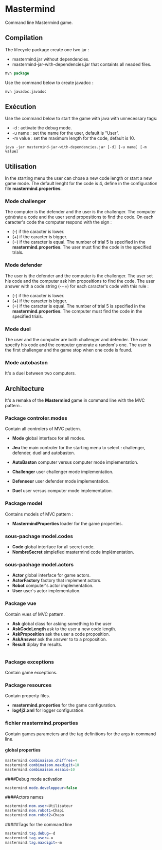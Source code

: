 # Mastermind
Command line Mastermind game.

## Compilation
The lifecycle package create one two jar :
- mastermind.jar without dependencies.
- mastermind-jar-with-dependencies.jar that containts all neaded files.
 
``` java
mvn package
```
Use the command below to create javadoc :
```java
mvn javadoc:javadoc
```
## Exécution
Use the command below to start the game with java with unnecessary tags:
- -d : activate the debug mode.
- -u name : set the name for the user, default is "User".
- -m value : set the maximum length for the code, default is 10.
```
java -jar mastermind-jar-with-dependencies.jar [-d] [-u name] [-m value]
```
## Utilisation

In the starting menu the user can chose a new code length or start a new game mode.
The default lenght for the code is 4, define in the configuration file **mastermind.properties**.

### Mode challenger

The computer is the defender and the user is the challenger. The computer générate a code and the user send propositions to find the code.
On each caracter's code the computer respond with the sign :
- (-) if the caracter is lower.
- (+) if the caracter is bigger.
- (=) if the caracter is equal.
The number of trial 5 is specified in the  **mastermind.properties**. The user must find the code in the specified trials.

### Mode defender

The user is the defender and the computer is the challenger. 
The user set his code and the computer ask him propositions to find the code.
The user answer with a code string (-+=) for each caracter's code with this rule :
- (-) if the caracter is lower.
- (+) if the caracter is bigger.
- (=) if the caracter is equal.
The number of trial 5 is specified in the  **mastermind.properties**. The computer must find the code in the specified trials.


### Mode duel

The user and the computer are both challenger and defender. 
The user specify his code and the computer generate a random's one.
The user is the first challenger and the game stop when one code is found. 

### Mode autobaston

It's a duel between two computers.

## Architecture

It's a remaka of the **Mastermind** game in command line with the MVC pattern..

### Package **controler.modes**

Contain all controlers of MVC pattern.
- **Mode** global interface for all modes.

- **Jeu** the main controler for the starting menu to select : challenger, defender, duel and autobaston.
- **AutoBaston** computer versus computer mode implementation.
- **Challenger** user challenger mode implementation.
- **Defenseur** user defender mode implementation.
- **Duel** user versus computer mode implementation.
 
### Package **model**

Contains models of MVC pattern :
- **MastermindProperties** loader for the game properties.

### sous-pachage **model.codes**
- **Code** global interface for all secret code.
- **NombreSecret** simplefied mastermind code implémentation. 

### sous-pachage **model.actors**
- **Actor** global interface for game actors.
- **ActorFactory** factory that implement actors.
- **Robot** computer's actor implementation.
- **User** user's actor implementation.

### Package **vue**

Contain vues of MVC pattern.
- **Ask** global class for asking something to the user
- **AskCodeLength** ask to the user a new code length.
- **AskProposition** ask the user a code proposition.
- **AskAnswer** ask the answer to to a proposition.
- **Result** diplay the results.

#
### Package **exceptions**

Contain game exceptions.


### Package **resources**
Contain property files.
 - **mastermind.properties** for the game configuration.
 - **log4j2.xml** for logger configuration. 
 
 ### fichier mastermind.properties
 Contain games parameters and the tag definitions for the args in command line.
 
 #### global properties
 ``` java
 mastermind.combinaison.chiffres=4
 mastermind.combinaison.maxdigit=10
 mastermind.combinaison.essais=10
 ```
 
 ####Debug mode activation
 ``` java
 mastermind.mode.developpeur=false
 ```
 
 ####Actors names
 ``` java
 mastermind.nom.user=Utilisateur
 mastermind.nom.robot1=Chapi
 mastermind.nom.robot2=Chapo
 ```
 
 #####Tags for the command line
 ``` java
 mastermind.tag.debug=-d
 mastermind.tag.user=-u
 mastermind.tag.maxdigit=-m
```

